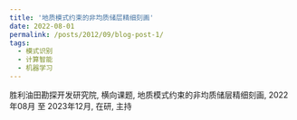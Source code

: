 ```yaml
---
title: '地质模式约束的非均质储层精细刻画'
date: 2022-08-01
permalink: /posts/2012/09/blog-post-1/
tags:
  - 模式识别
  - 计算智能
  - 机器学习
---
```


胜利油田勘探开发研究院, 横向课题, 地质模式约束的非均质储层精细刻画, 2022年08月 至 2023年12月, 在研, 主持
